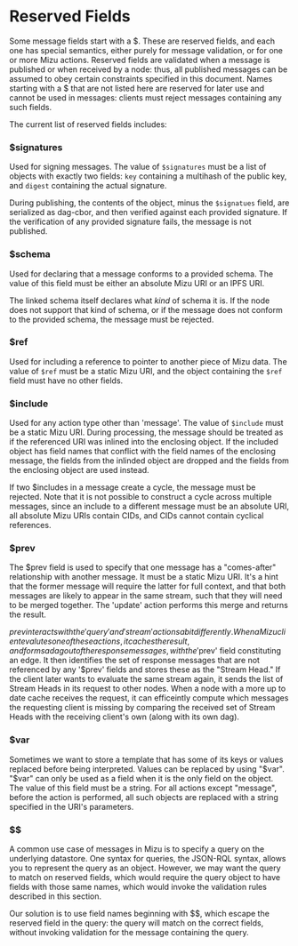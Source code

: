 # Reserved Fields

Some message fields start with a $. These are reserved fields, and each one has special semantics, either purely for message validation, or for one or more Mizu actions. Reserved fields are validated when a message is published or when received by a node: thus, all published messages can be assumed to obey certain constraints specified in this document. Names starting with a $ that are not listed here are reserved for later use and cannot be used in messages: clients must reject messages containing any such fields.

The current list of reserved fields includes:

### $signatures

Used for signing messages. The value of `$signatures` must be a list of objects with exactly two fields: `key` containing a multihash of the public key, and `digest` containing the actual signature.

During publishing, the contents of the object, minus the `$signatues` field, are serialized as dag-cbor, and then verified against each provided signature. If the verification of any provided signature fails, the message is not published.

### $schema

Used for declaring that a message conforms to a provided schema. The value of this field must be either an absolute Mizu URI or an IPFS URI.

The linked schema itself declares what *kind* of schema it is. If the node does not support that kind of schema, or if the message does not conform to the provided schema, the message must be rejected.

### $ref

Used for including a reference to pointer to another piece of Mizu data. The value of `$ref` must be a static Mizu URI, and the object containing the `$ref` field must have no other fields.

### $include

Used for any action type other than 'message'. The value of `$include` must be a static Mizu URI. During processing, the message should be treated as if the referenced URI was inlined into the enclosing object. If the included object has field names that conflict with the field names of the enclosing message, the fields from the inlinded object are dropped and the fields from the enclosing object are used instead.

If two $includes in a message create a cycle, the message must be rejected. Note that it is not possible to construct a cycle across multiple messages, since an include to a different message must be an absolute URI, all absolute Mizu URIs contain CIDs, and CIDs cannot contain cyclical references.

### $prev

The $prev field is used to specify that one message has a "comes-after" relationship with another message. It must be a static Mizu URI. It's a hint that the former message will require the latter for full context, and that both messages are likely to appear in the same stream, such that they will need to be merged together. The 'update' action performs this merge and returns the result.

$prev interacts with the 'query' and 'stream' actions a bit differently. When a Mizu client evalutes one of these actions, it caches the result, and forms a dag out of the response messages, with the '$prev' field constituting an edge. It then identifies the set of response messages that are not referenced by any '$prev' fields and stores these as the "Stream Head." If the client later wants to evaluate the same stream again, it sends the list of Stream Heads in its request to other nodes. When a node with a more up to date cache receives the request, it can efficeintly compute which messages the requesting client is missing by comparing the received set of Stream Heads with the receiving client's own (along with its own dag).  

### $var

Sometimes we want to store a template that has some of its keys or values replaced before being interpreted. Values can be replaced by using "$var". "$var" can only be used as a field when it is the only field on the object. The value of this field must be a string. For all actions except "message", before the action is performed, all such objects are replaced with a string specified in the URI's parameters.

### $$

A common use case of messages in Mizu is to specify a query on the underlying datastore. One syntax for queries, the JSON-RQL syntax, allows you to represent the query as an object. However, we may want the query to match on reserved fields, which would require the query object to have fields with those same names, which would invoke the validation rules described in this section.

Our solution is to use field names beginning with $$, which escape the reserved field in the query: the query will match on the correct fields, without invoking validation for the message containing the query.
